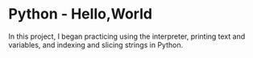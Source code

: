 # Python - Hello,World 

In this project, I began practicing using the interpreter, printing text
and variables, and indexing and slicing strings in Python.
